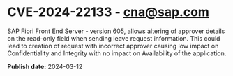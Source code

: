 # CVE-2024-22133 - cna@sap.com

SAP Fiori Front End Server - version 605, allows altering of approver details on the read-only field when sending leave request information. This could lead to creation of request with incorrect approver causing low impact on Confidentiality and Integrity with no impact on Availability of the application.



**Publish date:** 2024-03-12
